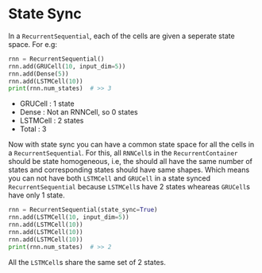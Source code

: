 # State Sync

In a `RecurrentSequential`, each of the cells are given a seperate state space. For e.g:

```python
rnn = RecurrentSequential()
rnn.add(GRUCell(10, input_dim=5))
rnn.add(Dense(5))
rnn.add(LSTMCell(10))
print(rnn.num_states)  # >> 3
```

* GRUCell : 1 state
* Dense : Not an RNNCell, so 0 states
* LSTMCell : 2 states
* Total : 3

Now with state sync you can have a common state space for all the cells in a `RecurrentSequential`.
For this, all `RNNCell`s in the `RecurrentContainer` should be state homogeneous, i.e, the should all have the same number of states and corresponding states should have same shapes. Which means you can not have both `LSTMCell` and `GRUCell` in a state synced `RecurrentSequential` because `LSTMCell`s have 2 states wheareas `GRUCell`s have only 1 state.

```python
rnn = RecurrentSequential(state_sync=True)
rnn.add(LSTMCell(10, input_dim=5))
rnn.add(LSTMCell(10))
rnn.add(LSTMCell(10))
rnn.add(LSTMCell(10))
print(rnn.num_states)  # >> 2
```

All the `LSTMCell`s share the same set of 2 states.
